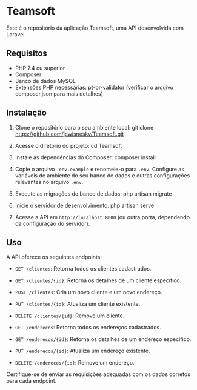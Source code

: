 # Teamsoft
Este é o repositório da aplicação Teamsoft, uma API desenvolvida com Laravel.

## Requisitos
- PHP 7.4 ou superior
- Composer
- Banco de dados MySQL
- Extensões PHP necessárias: pt-br-validator (verificar o arquivo composer.json para mais detalhes)

## Instalação

1. Clone o repositório para o seu ambiente local:
git clone https://github.com/jcwisnesky/Teamsoft.git

2. Acesse o diretório do projeto:
cd Teamsoft

3. Instale as dependências do Composer:
composer install


4. Copie o arquivo `.env.example` e renomeie-o para `.env`. Configure as variáveis de ambiente do seu banco de dados e outras configurações relevantes no arquivo `.env`.

5. Execute as migrações do banco de dados:
php artisan migrate


6. Inicie o servidor de desenvolvimento:
php artisan serve


7. Acesse a API em `http://localhost:8000` (ou outra porta, dependendo da configuração do servidor).

## Uso

A API oferece os seguintes endpoints:

- `GET /clientes`: Retorna todos os clientes cadastrados.
- `GET /clientes/{id}`: Retorna os detalhes de um cliente específico.
- `POST /clientes`: Cria um novo cliente e um novo endereço.
- `PUT /clientes/{id}`: Atualiza um cliente existente.
- `DELETE /clientes/{id}`: Remove um cliente.

- `GET /enderecos`: Retorna todos os endereços cadastrados.
- `GET /enderecos/{id}`: Retorna os detalhes de um endereço específico.
- `PUT /enderecos/{id}`: Atualiza um endereço existente.
- `DELETE /enderecos/{id}`: Remove um endereço.

Certifique-se de enviar as requisições adequadas com os dados corretos para cada endpoint.




